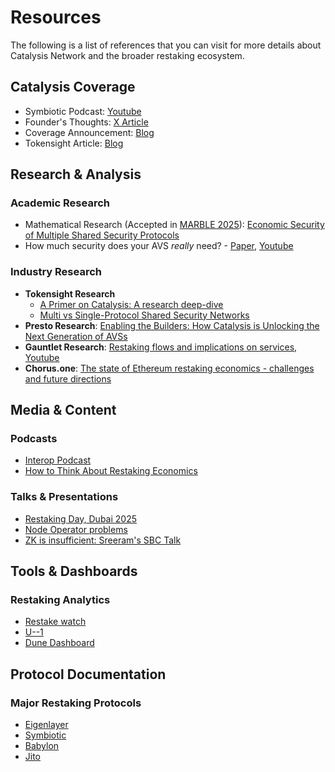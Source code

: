 # Resources

The following is a list of references that you can visit for more details about Catalysis Network and the broader restaking ecosystem.

## Catalysis Coverage

- Symbiotic Podcast: [Youtube](https://youtu.be/d4sPgNhVUeo?si=RpM5cZSsw0v7Qids)
- Founder's Thoughts: [X Article](https://x.com/xenowits/status/1968673836317978741)
- Coverage Announcement: [Blog](https://blog.catalysis.network/blog/catalysis-coverage-announcement)
- Tokensight Article: [Blog](https://paragraph.com/@tokensightxyz/catalysis-coverage)

## Research & Analysis

### Academic Research
- Mathematical Research (Accepted in [MARBLE 2025](https://www.marble-conference.org/marble2025)): [Economic Security of Multiple Shared Security Protocols](https://arxiv.org/abs/2505.03843)
- How much security does your AVS _really_ need? - [Paper](https://arxiv.org/abs/2408.00928), [Youtube](https://www.youtube.com/watch?v=Cd89kupFgig)

### Industry Research
- **Tokensight Research**
  - [A Primer on Catalysis: A research deep-dive](https://paragraph.com/@tokensightxyz/a-primer-on-catalysis)
  - [Multi vs Single-Protocol Shared Security Networks](https://paragraph.com/@tokensightxyz/catalysis-ssn-deep-dive)
- **Presto Research**: [Enabling the Builders: How Catalysis is Unlocking the Next Generation of AVSs](https://www.prestolabs.io/research/enabling-the-builders-how-catalysis-is-unlocking-the-next-generation-of-avss)
- **Gauntlet Research**: [Restaking flows and implications on services](https://www.gauntlet.xyz/resources/restaking-flows-and-implications-on-services), [Youtube](https://youtu.be/vuZ1vfDgIbo?si=ZJIqbnvnmQujKva5)
- **Chorus.one**: [The state of Ethereum restaking economics - challenges and future directions](https://chorus.one/articles/the-state-of-ethereum-restaking-economics-challenges-and-future-directions)

## Media & Content

### Podcasts
- [Interop Podcast](https://x.com/seb3point0/status/1874866432615616828)
- [How to Think About Restaking Economics](https://therollup.co/podcast/how-to-think-about-restaking-economics-with-tarun-chitra)

### Talks & Presentations
- [Restaking Day, Dubai 2025](https://www.youtube.com/watch?v=DW33bexlxWo)
- [Node Operator problems](https://youtu.be/pmozNGACsGc?si=4-1UNgvlBTswqaM8&t=805)
- [ZK is insufficient: Sreeram's SBC Talk](https://www.youtube.com/watch?v=YSuG2kXjLNA)

## Tools & Dashboards

### Restaking Analytics
- [Restake watch](https://restake.watch/)
- [U--1](https://u--1.com/)
- [Dune Dashboard](https://dune.com/blocklytics/ethereum-restaking)

## Protocol Documentation

### Major Restaking Protocols
- [Eigenlayer](https://docs.eigenlayer.xyz/)
- [Symbiotic](https://docs.symbiotic.fi/)
- [Babylon](https://docs.babylonchain.io/docs/introduction/overview)
- [Jito](https://www.jito.network/restaking/)

